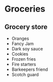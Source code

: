 # Groceries

## Grocery store

- Oranges
- Fancy Jam
- Dark soy sauce
- Cookies
- Frozen fries
- Fire starters
- Barkeepers friend
- Scotch guard
